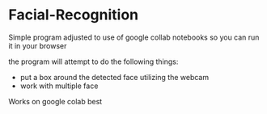 # Facial-Recognition

Simple program adjusted to use of google collab notebooks so you can run it in your browser

the program will attempt to do the following things:
- put a box around the detected face utilizing the webcam
- work with multiple face

Works on google colab best
